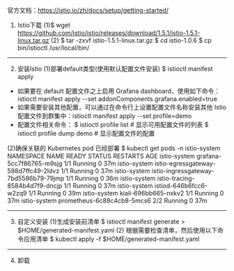 官方文档：https://istio.io/zh/docs/setup/getting-started/

1. Istio下载
(1)$ wget https://github.com/istio/istio/releases/download/1.5.1/istio-1.5.1-linux.tar.gz
(2)
$ tar -zxvf istio-1.5.1-linux.tar.gz
$ cd istio-1.0.6
$ cp bin/istioctl /usr/local/bin/
--- -------------------------------------------------------------------------------------

2. 安装Istio
(1)部署default类型(使用默认配置文件安装)
$ istioctl manifest apply
- 如果要在 default 配置文件之上启用 Grafana dashboard，使用如下命令：istioctl manifest apply --set addonComponents.grafana.enabled=true
- 如果需要安装其他配置，可以通过在命令行上设置配置文件名称安装其他 Istio 配置文件到群集中：istioctl manifest apply --set profile=demo
- 配置文件相关命令：
$ istioctl profile list             # 显示可用配置文件的列表
$ istioctl profile dump demo        # 显示配置文件的配置

(2)确保关联的 Kubernetes pod 已经部署
$ kubectl get pods -n istio-system
NAMESPACE              NAME                                         READY   STATUS              RESTARTS   AGE
istio-system           grafana-5cc7f86765-m9sjg                     1/1     Running   0          37m
istio-system           istio-egressgateway-598d7ffc49-2ldvz         1/1     Running   0          37m
istio-system           istio-ingressgateway-7bd5586b79-79jmp        1/1     Running   0          36m
istio-system           istio-tracing-8584b4d7f9-dncjp               1/1     Running   0          37m
istio-system           istiod-646b6fcc6-w2zq9                       1/1     Running   0          39m
istio-system           kiali-696bb665-nxkv2                         1/1     Running   0          37m
istio-system           prometheus-6c88c4cb8-5mcs6                   2/2     Running   0          37m
--- -------------------------------------------------------------------------------------

3. 自定义安装
(1)生成安装前清单
$ istioctl manifest generate > $HOME/generated-manifest.yaml
(2) 根据需要检查清单，然后使用以下命令应用清单
$ kubectl apply -f $HOME/generated-manifest.yaml
--- -------------------------------------------------------------------------------------

4. 卸载
